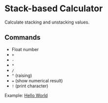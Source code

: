 # Stack-based Calculator

Calculate stacking and unstacking values.


## Commands

- Float number
- `+`
- `-`
- `*`
- `/`
- `^` (raising)
- `=` (show numerical result)
- `!` (print character)


Example: [Hello World](https://bitbucket.org/cacilhas/stcalc/src/master/hello.txt)
